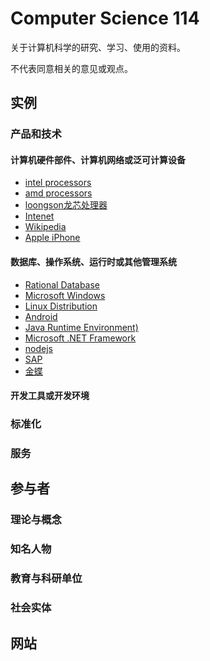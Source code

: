Computer Science 114
=====================

关于计算机科学的研究、学习、使用的资料。

不代表同意相关的意见或观点。

实例
----

### 产品和技术

#### 计算机硬件部件、计算机网络或泛可计算设备

* [intel processors](https://www.intel.com/content/www/us/en/products/processors.html)
* [amd processors](https://www.amd.com/en/products/processors-desktop)
* [loongson龙芯处理器](http://www.loongson.cn/product/cpu/)
* [Intenet](http://en.wikipedia.org/wiki/Internet)
* [Wikipedia](https://en.wikipedia.org/wiki/Internet)
* [Apple iPhone](https://www.apple.com/iphone/)

#### 数据库、操作系统、运行时或其他管理系统

* [Rational Database](https://en.wikipedia.org/wiki/Relational_database)
* [Microsoft Windows](https://www.microsoft.com/en-us/windows)
* [Linux Distribution](http://en.wikipedia.org/wiki/Linux_distribution)
* [Android](https://www.android.com/)
* [Java Runtime Environment)](https://java.com/en/)
* [Microsoft .NET Framework](https://dotnet.microsoft.com/download/dotnet-framework)
* [nodejs](https://nodejs.org/)
* [SAP](https://www.sap.com/index.html)
* [金蝶](https://www.kingdee.com/)

#### 开发工具或开发环境

### 标准化

### 服务

参与者
------

### 理论与概念

### 知名人物

### 教育与科研单位

### 社会实体

网站
----

